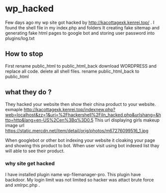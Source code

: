 # wp_hacked

Few days ago my wp site got hacked by http://kacottagexk.kenrei.top/ .
I found the shell file in my index.php and folders
It creating fake sitemap and generating fake html pages to google bot and storing user password into plugins/log.txt

## How to stop

First rename public_html to public_html_back
download WORDPRESS and replace all code.
delete all shell files.
rename public_html_back to public_html

## what they do ?
They hacked your website then show their china product to your website.
exmaple http://kacottagexk.kenrei.top/indexnew.php?web=localhost&zz=1&uri=%2Fhackershell%2Filn_hacked.php&urlshang=&http=http&lang=en-US%2Cen%3Bq%3D0.5
This url displaying girls makeup  image url https://static.mercdn.net/item/detail/orig/photos/m67276099516_1.jpg

When googlebot or other bot indexing your website it cloaking your page and showing this product to bot.
When user visit using bot indexed list thay will able to see their product.



### why site get hacked

I have installed plugin name wp-filemanager-pro. This plugin have backdoor.
My login limit was not limited so hacker was attact brute force and xmlrpc.php .

